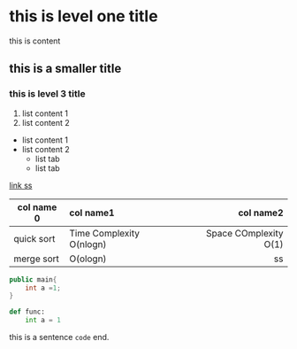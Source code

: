 # this is level one title

this is content

## this is a smaller title

### this is level 3 title

1. list content 1
2. list content 2

- list content 1
- list content 2
  - list tab
  - list tab

[link ss](http://github.com/)  

|col name 0|col name1|col name2|
|-|:-|-:|
|quick sort|Time Complexity O(nlogn)|Space COmplexity O(1)|
|merge sort|O(ologn)|ss|

```java
public main{
    int a =1;
}
```

```python
def func:
    int a = 1
```

this is a sentence ```code``` end.